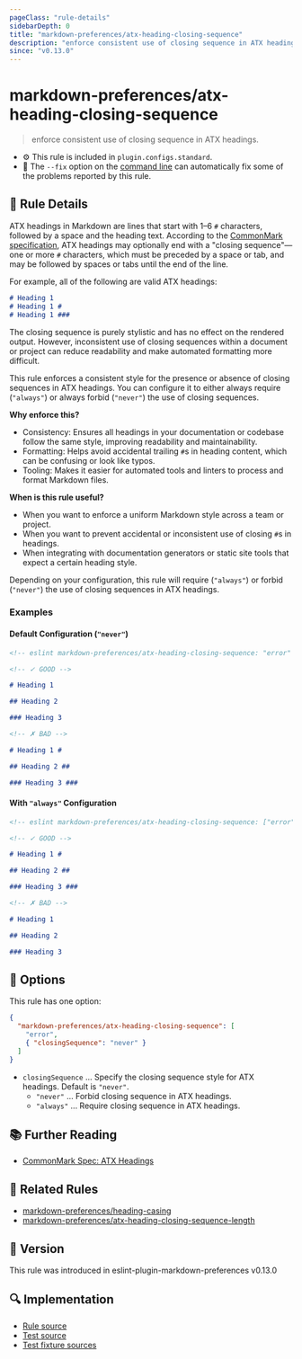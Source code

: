 ```yaml
---
pageClass: "rule-details"
sidebarDepth: 0
title: "markdown-preferences/atx-heading-closing-sequence"
description: "enforce consistent use of closing sequence in ATX headings."
since: "v0.13.0"
---
```


# markdown-preferences/atx-heading-closing-sequence

> enforce consistent use of closing sequence in ATX headings.

- ⚙️ This rule is included in `plugin.configs.standard`.
- 🔧 The `--fix` option on the [command line](https://eslint.org/docs/user-guide/command-line-interface#fixing-problems) can automatically fix some of the problems reported by this rule.

## 📖 Rule Details

ATX headings in Markdown are lines that start with 1–6 `#` characters, followed by a space and the heading text. According to the [CommonMark specification][CommonMark Spec: ATX Headings], ATX headings may optionally end with a "closing sequence"—one or more `#` characters, which must be preceded by a space or tab, and may be followed by spaces or tabs until the end of the line.

For example, all of the following are valid ATX headings:

<!-- prettier-ignore-start -->

```md
# Heading 1
# Heading 1 #
# Heading 1 ###   
```

<!-- prettier-ignore-end -->

The closing sequence is purely stylistic and has no effect on the rendered output. However, inconsistent use of closing sequences within a document or project can reduce readability and make automated formatting more difficult.

This rule enforces a consistent style for the presence or absence of closing sequences in ATX headings. You can configure it to either always require (`"always"`) or always forbid (`"never"`) the use of closing sequences.

**Why enforce this?**

- Consistency: Ensures all headings in your documentation or codebase follow the same style, improving readability and maintainability.
- Formatting: Helps avoid accidental trailing `#`s in heading content, which can be confusing or look like typos.
- Tooling: Makes it easier for automated tools and linters to process and format Markdown files.

**When is this rule useful?**

- When you want to enforce a uniform Markdown style across a team or project.
- When you want to prevent accidental or inconsistent use of closing `#`s in headings.
- When integrating with documentation generators or static site tools that expect a certain heading style.

Depending on your configuration, this rule will require (`"always"`) or forbid (`"never"`) the use of closing sequences in ATX headings.

### Examples

#### Default Configuration (`"never"`)

<!-- prettier-ignore-start -->

<!-- eslint-skip -->

```md
<!-- eslint markdown-preferences/atx-heading-closing-sequence: "error" -->

<!-- ✓ GOOD -->

# Heading 1

## Heading 2

### Heading 3

<!-- ✗ BAD -->

# Heading 1 #

## Heading 2 ##

### Heading 3 ###
```

<!-- prettier-ignore-end -->

#### With `"always"` Configuration

<!-- prettier-ignore-start -->

<!-- eslint-skip -->

```md
<!-- eslint markdown-preferences/atx-heading-closing-sequence: ["error", { "closingSequence": "always" }] -->

<!-- ✓ GOOD -->

# Heading 1 #

## Heading 2 ##

### Heading 3 ###

<!-- ✗ BAD -->

# Heading 1

## Heading 2

### Heading 3
```

<!-- prettier-ignore-end -->

## 🔧 Options

This rule has one option:

```json
{
  "markdown-preferences/atx-heading-closing-sequence": [
    "error",
    { "closingSequence": "never" }
  ]
}
```

- `closingSequence` ... Specify the closing sequence style for ATX headings. Default is `"never"`.
  - `"never"` ... Forbid closing sequence in ATX headings.
  - `"always"` ... Require closing sequence in ATX headings.

## 📚 Further Reading

- [CommonMark Spec: ATX Headings]

[CommonMark Spec: ATX Headings]: https://spec.commonmark.org/0.31.2/#atx-heading

## 👫 Related Rules

- [markdown-preferences/heading-casing](./heading-casing.md)
- [markdown-preferences/atx-heading-closing-sequence-length](./atx-heading-closing-sequence-length.md)

## 🚀 Version

This rule was introduced in eslint-plugin-markdown-preferences v0.13.0

## 🔍 Implementation

- [Rule source](https://github.com/ota-meshi/eslint-plugin-markdown-preferences/blob/main/src/rules/atx-heading-closing-sequence.ts)
- [Test source](https://github.com/ota-meshi/eslint-plugin-markdown-preferences/blob/main/tests/src/rules/atx-heading-closing-sequence.ts)
- [Test fixture sources](https://github.com/ota-meshi/eslint-plugin-markdown-preferences/tree/main/tests/fixtures/rules/atx-heading-closing-sequence)
